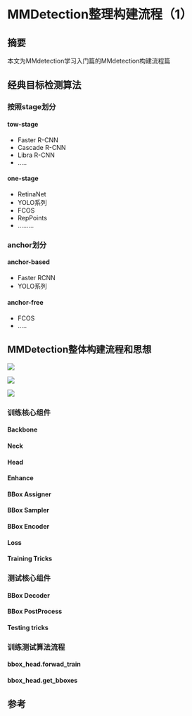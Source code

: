 # MMDetection整理构建流程（1）



## 摘要

本文为MMdetection学习入门篇的MMdetection构建流程篇



## 经典目标检测算法



### 按照stage划分

#### tow-stage

- Faster R-CNN
- Cascade R-CNN
- Libra R-CNN
- .....

#### one-stage

- RetinaNet
- YOLO系列
- FCOS
- RepPoints
- .........



### anchor划分

#### anchor-based

- Faster RCNN
- YOLO系列

#### anchor-free

- FCOS
- .....



## MMDetection整体构建流程和思想

![](https://moonstarimg.oss-cn-hangzhou.aliyuncs.com/picgo_img/20211019211017.png)



![](https://moonstarimg.oss-cn-hangzhou.aliyuncs.com/picgo_img/20211019211201.png)

![](https://moonstarimg.oss-cn-hangzhou.aliyuncs.com/picgo_img/20211019211225.png)

### 训练核心组件

#### Backbone



#### Neck



#### Head



#### Enhance



#### BBox Assigner



#### BBox Sampler



#### BBox Encoder



#### Loss



#### Training Tricks



### 测试核心组件

#### BBox Decoder



#### BBox PostProcess



#### Testing tricks



### 训练测试算法流程

#### bbox_head.forwad_train





#### bbox_head.get_bboxes





## 参考

